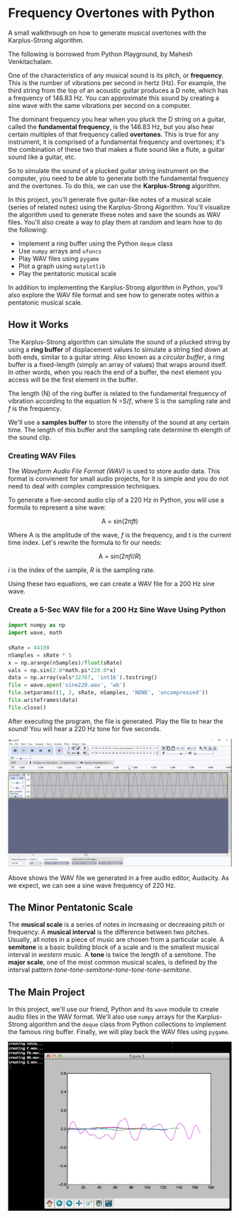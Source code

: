 # Frequency Overtones with Python  

A small walkthrough on how to generate musical overtones with the Karplus-Strong algorithm.  

The following is borrowed from Python Playground, by Mahesh Venkitachalam.    

One of the characteristics of any musical sound is its pitch, or **frequency**. This is the number of vibrations per second in hertz (Hz). For example, the third string from the top of an acoustic guitar produces a D note, which has a frequency of 146.83 Hz. You can approximate this sound by creating a sine wave with the same vibrations per second on a computer.  

The dominant frequency you hear when you pluck the D string on a guitar, called the **fundamental frequency**, is the 146.83 Hz, but you also hear certain multiples of that frequency called **overtones**. This is true for any instrument, it is comprised of a fundamental frequency and overtones; it's the combination of these two that makes a flute sound like a flute, a guitar sound like a guitar, etc.  

So to simulate the sound of a plucked guitar string instrument on the computer, you need to be able to generate both the fundamental frequency and the overtones. To do this, we can use the **Karplus-Strong** algorithm.  

In this project, you'll generate five guitar-like notes of a musical scale (series of related notes) using the Karplus-Strong Algorithm. You'll visualize the algorithm used to generate these notes and save the sounds as WAV files. You'll also create a way to play them at random and learn how to do the following:  

* Implement a ring buffer using the Python `deque` class  
* Use `numpy` arrays and `ufuncs`  
* Play WAV files using `pygame`  
* Plot a graph using `matplotlib`  
* Play the pentatonic musical scale  

In addition to implementing the Karplus-Strong algorithm in Python, you'll also explore the WAV file format and see how to generate notes within a pentatonic musical scale.  


## How it Works  

The Karplus-Strong algorithm can simulate the sound of a plucked string by using a **ring buffer** of displacement values to simulate a string tied down at both ends, similar to a guitar string. Also known as a *circular buffer*, a ring buffer is a fixed-length (simply an array of values) that wraps around itself. In other words, when you reach the end of a buffer, the next element you access will be the first element in the buffer.  

The length (N) of the ring buffer is related to the fundamental frequency of vibration according to the equation N =S/*f*, where S is the sampling rate and *f* is the frequency.  

We'll use a **samples buffer** to store the intensity of the sound at any certain time. The length of this buffer and the sampling rate determine th elength of the sound clip.  

### Creating WAV Files  

The *Waveform Audio File Format (WAV)* is used to store audio data. This format is convienent for small audio projects, for it is simple and you do  not need to deal with complex compression techniques.  

To generate a five-second audio clip of a 220 Hz in Python, you will use a formula to represent a sine wave:

<center>  

A = sin(2π*ft*)  

</center>  

Where A is the amplitude of the wave, *f* is the frequency, and *t* is the current time index. Let's rewrite the formula to fir our needs:  

<center>  

A = sin(2π*fi*/*R*)

</center>  

*i* is the index of the sample, *R* is the sampling rate.  

Using these two equations, we can create a WAV file for a 200 Hz sine wave.  

### Create a 5-Sec WAV file for a 200 Hz Sine Wave Using Python  

```python  
import numpy as np
import wave, math

sRate = 44100
nSamples = sRate * 5
x = np.arange(nSamples)/float(sRate)
vals = np.sin(2.0*math.pi*220.0*x)
data = np.array(vals*32767, 'int16').tostring()
file = wave.open('sine220.wav', 'wb')
file.setparams((1, 2, sRate, nSamples, 'NONE', 'uncompressed'))
file.writeframes(data)
file.close()
```  

After executing the program, the file is generated. Play the file to hear the sound! You will hear a 220 Hz tone for five seconds.  

<center>  

![220hz sine wave](images/sine_wave_220hz.jpg)  

</center>  

Above shows the WAV file we generated in a free audio editor, Audacity. As we expect, we can see a sine wave frequency of 220 Hz. 

## The Minor Pentatonic Scale  

The **musical scale** is a series of notes in increasing or decreasing pitch or frequency. A **musical interval** is the difference between two pitches. Usually, all notes in a piece of music are chosen from a particular scale. A **semitone** is a basic building block of a scale and is the smallest musical interval in *western* music. A **tone** is twice the length of a semitone. The **major scale**, one of the most common musical scales, is defined by the interval pattern *tone-tone-semitone-tone-tone-tone-semitone*.  

## The Main Project  
In this project, we'll use our friend, Python and its `wave` module to create audio files in the WAV format. We'll also use `numpy` arrays for the Karplus-Strong algorithm and the `deque` class from Python collections to implement the famous ring buffer. Finally, we will play back the WAV files using `pygame`.  

<center>  

![simulate pluck](images/plucked_string_simulation.jpg)
</center>  




